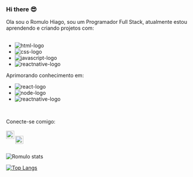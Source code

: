 ### Hi there :sunglasses:

Ola sou o Romulo Hiago, sou um Programador Full Stack, atualmente estou aprendendo e criando projetos com:
<br>
<br>
 - <img src="https://img.shields.io/badge/HTML5-E34F26?style=for-the-badge&logo=html5&logoColor=white" alt="html-logo">
 - <img src="https://img.shields.io/badge/CSS3-1572B6?style=for-the-badge&logo=css3&logoColor=white" alt="css-logo">
 - <img src="https://img.shields.io/badge/JavaScript-323330?style=for-the-badge&logo=javascript&logoColor=F7DF1E" alt="javascript-logo"> 
 - <img src="https://img.shields.io/badge/React_Native-20232A?style=for-the-badge&logo=react&logoColor=61DAFB" alt="reactnative-logo">
 
 Aprimorando conhecimento em:
 - <img src="https://img.shields.io/badge/React-20232A?style=for-the-badge&logo=react&logoColor=61DAFB" alt="react-logo">
 - <img src="https://img.shields.io/badge/Node.js-43853D?style=for-the-badge&logo=node.js&logoColor=white" alt="node-logo">
 - <img src="https://img.shields.io/badge/React_Native-20232A?style=for-the-badge&logo=react&logoColor=61DAFB" alt="reactnative-logo">

<br>
 
 Conecte-se comigo:<br><br>
<a href="https://www.instagram.com/romulo1099/" rel="nofollow">
<img align="left" alt="icone do instagram uma camera dentro de um quadrado" width="22px" src="https://camo.githubusercontent.com/c80f9763ed06d4ab9fbcc1a74b8b74cd95e4c7f82d3f1f70233994f236a0faeb/68747470733a2f2f63646e2e6a7364656c6976722e6e65742f6e706d2f73696d706c652d69636f6e734076332f69636f6e732f696e7374616772616d2e737667" data-canonical-src="https://cdn.jsdelivr.net/npm/simple-icons@v3/icons/instagram.svg" style="max-width: 100%;">
</a>
   
<a href="https://www.linkedin.com/in/romulo-santos1099/" rel="nofollow">
<img align="left" alt="LinkedIn" width="22px" src="https://camo.githubusercontent.com/d659d2bac00c01b42bffbae84bdc121e828b8fecd5b4949ffa2575f5d9e4a371/68747470733a2f2f63646e2e6a7364656c6976722e6e65742f6e706d2f73696d706c652d69636f6e734076332f69636f6e732f6c696e6b6564696e2e737667" data-canonical-src="https://cdn.jsdelivr.net/npm/simple-icons@v3/icons/linkedin.svg" style="max-width: 100%;">
</a><br>
 <br>
 
 ![Romulo stats](https://github-readme-stats.vercel.app/api?username=RomuloHiago&show_icons=true&theme=radical)
 
[![Top Langs](https://github-readme-stats.vercel.app/api/top-langs/?username=RomuloHiago)](https://github.com/anuraghazra/github-readme-stats)

